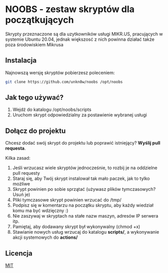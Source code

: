 # NOOBS - zestaw skryptów dla początkujących

Skrypty przeznaczone są dla uzytkowników usługi MIKR.US, pracujących w systemie Ubuntu 20.04, jednak większosć z nich powinna działać także poza środowiskiem Mikrusa

## Instalacja

Najnowszą wersję skryptów pobierzesz poleceniem:

```bash
git clone https://github.com/unkn0w/noobs /opt/noobs
```

## Jak tego używać?

1) Wejdź do katalogu /opt/noobs/scripts
2) Uruchom skrypt odpowiedzialny za postawienie wybranej usługi

## Dołącz do projektu

Chcesz dodać swój skrypt do projektu lub poprawić istniejący? **Wyślij pull requesta**.

Kilka zasad:

1) Jeśli wrzucasz wiele skryptów jednocześnie, to rozbij je na oddzielne pull requesty
2) Staraj się, aby Twój skrypt instalował tak mało paczek, jak to tylko możliwe
3) Skrypt powinien po sobie sprzątać (używasz plików tymczasowych? Usuń je)
4) Pliki tymczasowe skrypt powinien wrzucać do /tmp/
5) Podpisz się w komentarzu na początku skryptu, aby każdy wiedział komu ma być wdzięczny :)
6) Nie zaszywaj w skryptach na stałe nazw maszyn, adresów IP serwera itp.
7) Pamiętaj, aby dodawany skrypt był wykonywalny (chmod +x)
8) Stawianie nowych usług wrzucaj do katalogu **scripts/**, a wykonywanie akcji systemowych do **actions/**

## Licencja
[MIT](https://choosealicense.com/licenses/mit/)
